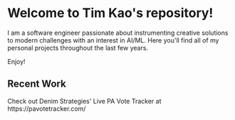 <h1>Welcome to Tim Kao's repository!</h1>
I am a software engineer passionate about instrumenting creative solutions to modern challenges with an interest in AI/ML. Here you'll find all of my personal projects throughout the last few years.

Enjoy!

<h2>Recent Work</h2>
Check out Denim Strategies' Live PA Vote Tracker at https://pavotetracker.com/
